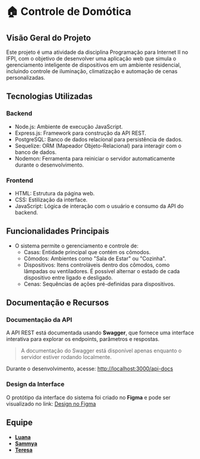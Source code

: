 # 🏠 Controle de Domótica
## Visão Geral do Projeto
Este projeto é uma atividade da disciplina Programação para Internet II no IFPI, com o objetivo de desenvolver uma aplicação web que simula o gerenciamento inteligente de dispositivos em um ambiente residencial, incluindo controle de iluminação, climatização e automação de cenas personalizadas.

## Tecnologias Utilizadas
### Backend
- Node.js: Ambiente de execução JavaScript.
- Express.js: Framework para construção da API REST.
- PostgreSQL: Banco de dados relacional para persistência de dados.
- Sequelize: ORM (Mapeador Objeto-Relacional) para interagir com o banco de dados.
- Nodemon: Ferramenta para reiniciar o servidor automaticamente durante o desenvolvimento.

### Frontend
- HTML: Estrutura da página web.
- CSS: Estilização da interface.
- JavaScript: Lógica de interação com o usuário e consumo da API do backend.

## Funcionalidades Principais
- O sistema permite o gerenciamento e controle de:
  - Casas: Entidade principal que contém os cômodos.
  - Cômodos: Ambientes como "Sala de Estar" ou "Cozinha".
  - Dispositivos: Itens controláveis dentro dos cômodos, como lâmpadas ou ventiladores. É possível alternar o estado de cada dispositivo entre ligado e desligado.
  - Cenas: Sequências de ações pré-definidas para dispositivos.

## Documentação e Recursos

### Documentação da API
A API REST está documentada usando **Swagger**, que fornece uma interface interativa para explorar os endpoints, parâmetros e respostas.
 
> A documentação do Swagger está disponível apenas enquanto o servidor estiver rodando localmente.

Durante o desenvolvimento, acesse: [http://localhost:3000/api-docs](http://localhost:3000/api-docs)

### Design da Interface
O protótipo da interface do sistema foi criado no **Figma** e pode ser visualizado no link: [Design no Figma](https://www.figma.com/design/EXoKG9Tli2f0cVYV6AXkwN/Diagnostico?node-id=0-1&p=f)
    
## Equipe

- **[Luana](https://github.com/luanafleal)**  
- **[Sammya](https://github.com/samleticias)**
- **[Teresa](https://github.com/teresartf)**
